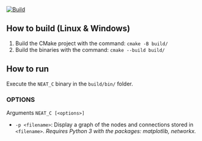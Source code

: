 [![Build](https://github.com/subski/neat_c/workflows/CMake/badge.svg)](https://github.com/subski/neat_c/actions)
## How to build (Linux & Windows)

1. Build the CMake project with the command: `cmake -B build/`
2. Build the binaries with the command:      `cmake --build build/`

## How to run

Execute the `NEAT_C` binary in the `build/bin/` folder.

### OPTIONS
   Arguments `NEAT_C [<options>]`
   - `-p <filename>`: Display a graph of the nodes and connections stored in `<filename>`.
                     *Requires Python 3 with the packages: matplotlib, networkx.*
